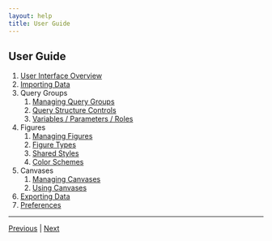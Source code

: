 ```yaml
---
layout: help
title: User Guide
---
```


## User Guide

1. [User Interface Overview](guide-uioverview)
2. [Importing Data](guide-importing)
3. Query Groups
    1. [Managing Query Groups](guide-managingquerygroups)
    2. [Query Structure Controls](guide-querystructurecontrols)
    3. [Variables / Parameters / Roles](guide-variablessparamsroles)
4. Figures
    1. [Managing Figures](guide-managingfigures)
    2. [Figure Types](guide-figuretypes)
    3. [Shared Styles](guide-sharedstyles)
    4. [Color Schemes](guide-colorschemes)
5. Canvases
    1. [Managing Canvases](guide-managingcanvases)
    2. [Using Canvases](guide-usingcanvases)
6. [Exporting Data](guide-exporting)
7. [Preferences](guide-preferences)

*****

[Previous](overview) | [Next](guide-uioverview)

